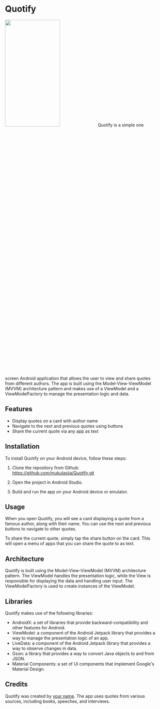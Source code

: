 # Quotify

<!-- ![QuotifyScreen](https://user-images.githubusercontent.com/78532621/229735759-493c252f-1521-4a29-bd84-a9360178d460.jpeg) -->
<img src="https://mma.prnewswire.com/media/1513369/Educative_Logo.jpg](https://user-images.githubusercontent.com/78532621/229735759-493c252f-1521-4a29-bd84-a9360178d460.jpeg"  width="60%" height="30%">
Quotify is a simple one screen Android application that allows the user to view and share quotes from different authors. The app is built using the Model-View-ViewModel (MVVM) architecture pattern and makes use of a ViewModel and a ViewModelFactory to manage the presentation logic and data.

## Features

- Display quotes on a card with author name
- Navigate to the next and previous quotes using buttons
- Share the current quote via any app as text

## Installation

To install Quotify on your Android device, follow these steps:

1. Clone the repository from Github:
   https://github.com/mukulasija/Quotify.git
 
2. Open the project in Android Studio.

3. Build and run the app on your Android device or emulator.

## Usage

When you open Quotify, you will see a card displaying a quote from a famous author, along with their name. You can use the next and previous buttons to navigate to other quotes.

To share the current quote, simply tap the share button on the card. This will open a menu of apps that you can share the quote to as text.

## Architecture

Quotify is built using the Model-View-ViewModel (MVVM) architecture pattern. The ViewModel handles the presentation logic, while the View is responsible for displaying the data and handling user input. The ViewModelFactory is used to create instances of the ViewModel.

## Libraries

Quotify makes use of the following libraries:

- AndroidX: a set of libraries that provide backward-compatibility and other features for Android.
- ViewModel: a component of the Android Jetpack library that provides a way to manage the presentation logic of an app.
- LiveData: a component of the Android Jetpack library that provides a way to observe changes in data.
- Gson: a library that provides a way to convert Java objects to and from JSON.
- Material Components: a set of UI components that implement Google's Material Design.

## Credits

Quotify was created by [your name](https://github.com/your_username). The app uses quotes from various sources, including books, speeches, and interviews.


